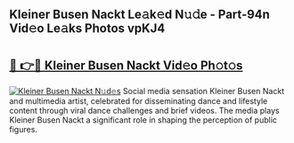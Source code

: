 ## Kleiner Busen Nackt Le𝚊k𝚎d N𝚞𝚍e - Part-94n Vid𝚎o Le𝚊ks Photos vpKJ4

# <h2><a href="http://fb3c128.evod.top/?m=Kleiner+Busen+Nackt">🔗 👉🔴 Kleiner Busen Nackt Vid𝚎o Ph𝚘t𝚘s</a></h2>

[![Kleiner Busen Nackt N𝚞d𝚎s](https://i.imgur.com/8V9OHl7.gif)](http://fb3c128.evod.top/?m=Kleiner+Busen+Nackt)
Social media sensation Kleiner Busen Nackt and multimedia artist, celebrated for disseminating dance and lifestyle content through viral dance challenges and brief videos. The media plays Kleiner Busen Nackt a significant role in shaping the perception of public figures. 
